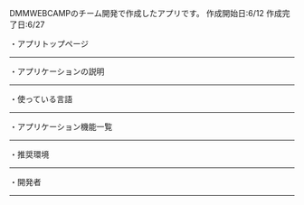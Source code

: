 DMMWEBCAMPのチーム開発で作成したアプリです。
作成開始日:6/12
作成完了日:6/27

・アプリトップページ




-------------------------------

・アプリケーションの説明






-------------------------------

・使っている言語



-------------------------------

・アプリケーション機能一覧



-------------------------------

・推奨環境



-------------------------------

・開発者



-------------------------------


